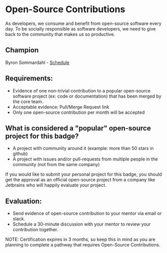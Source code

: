 # Open-Source Contributions 

As developers, we consume and benefit from open-source software every day. To be socially responsible as software developers, we need to give back to the community that makes us so productive. 

## Champion

Byron Sommardahl - [Schedule](https://calendly.com/sommardahl/30min)

## Requirements:
- Evidence of one non-trivial contribution to a popular open-source software project (ex: code or documentation) that has been merged by the core team. 
- Acceptable evidence: Pull/Merge Request link
- Only one open-source contribution per month will be accepted

## What is considered a "popular" open-source project for this badge?
- A project with community around it (example: more than 50 stars in github)
- A project with issues and/or pull-requests from multiple people in the community (not from the same company)

If you would like to submit your personal project for this badge, you should get the approval as an official open-source project from a company like Jetbrains who will happily evaluate your project.

## Evaluation:
- Send evidence of open-source contribution to your mentor via email or slack. 
- Schedule a 30-minute discussion with your mentor to review your contribution together.

NOTE: Certification expires in 3 months, so keep this in mind as you are planning to complete a pathway that requires Open-Source Contributions.

